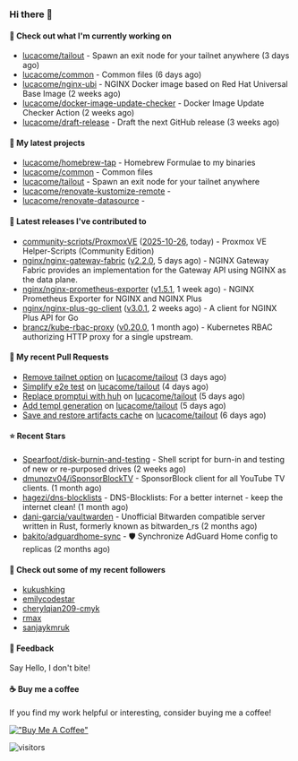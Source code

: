 ### Hi there 👋

#### 👷 Check out what I'm currently working on

- [lucacome/tailout](https://github.com/lucacome/tailout) - Spawn an exit node for your tailnet anywhere (3 days ago)
- [lucacome/common](https://github.com/lucacome/common) - Common files (6 days ago)
- [lucacome/nginx-ubi](https://github.com/lucacome/nginx-ubi) - NGINX Docker image based on Red Hat Universal Base Image (2 weeks ago)
- [lucacome/docker-image-update-checker](https://github.com/lucacome/docker-image-update-checker) - Docker Image Update Checker Action (2 weeks ago)
- [lucacome/draft-release](https://github.com/lucacome/draft-release) - Draft the next GitHub release (3 weeks ago)

#### 🌱 My latest projects

- [lucacome/homebrew-tap](https://github.com/lucacome/homebrew-tap) - Homebrew Formulae to my binaries
- [lucacome/common](https://github.com/lucacome/common) - Common files
- [lucacome/tailout](https://github.com/lucacome/tailout) - Spawn an exit node for your tailnet anywhere
- [lucacome/renovate-kustomize-remote](https://github.com/lucacome/renovate-kustomize-remote) - 
- [lucacome/renovate-datasource](https://github.com/lucacome/renovate-datasource) - 

#### 🔭 Latest releases I've contributed to

- [community-scripts/ProxmoxVE](https://github.com/community-scripts/ProxmoxVE) ([2025-10-26](https://github.com/community-scripts/ProxmoxVE/releases/tag/2025-10-26), today) - Proxmox VE Helper-Scripts (Community Edition) 
- [nginx/nginx-gateway-fabric](https://github.com/nginx/nginx-gateway-fabric) ([v2.2.0](https://github.com/nginx/nginx-gateway-fabric/releases/tag/v2.2.0), 5 days ago) - NGINX Gateway Fabric provides an implementation for the Gateway API using NGINX as the data plane.
- [nginx/nginx-prometheus-exporter](https://github.com/nginx/nginx-prometheus-exporter) ([v1.5.1](https://github.com/nginx/nginx-prometheus-exporter/releases/tag/v1.5.1), 1 week ago) - NGINX Prometheus Exporter for NGINX and NGINX Plus
- [nginx/nginx-plus-go-client](https://github.com/nginx/nginx-plus-go-client) ([v3.0.1](https://github.com/nginx/nginx-plus-go-client/releases/tag/v3.0.1), 2 weeks ago) - A client for NGINX Plus API for Go
- [brancz/kube-rbac-proxy](https://github.com/brancz/kube-rbac-proxy) ([v0.20.0](https://github.com/brancz/kube-rbac-proxy/releases/tag/v0.20.0), 1 month ago) - Kubernetes RBAC authorizing HTTP proxy for a single upstream.

#### 🔨 My recent Pull Requests

- [Remove tailnet option](https://github.com/lucacome/tailout/pull/84) on [lucacome/tailout](https://github.com/lucacome/tailout) (3 days ago)
- [Simplify e2e test](https://github.com/lucacome/tailout/pull/83) on [lucacome/tailout](https://github.com/lucacome/tailout) (4 days ago)
- [Replace promptui with huh](https://github.com/lucacome/tailout/pull/82) on [lucacome/tailout](https://github.com/lucacome/tailout) (5 days ago)
- [Add templ generation](https://github.com/lucacome/tailout/pull/81) on [lucacome/tailout](https://github.com/lucacome/tailout) (5 days ago)
- [Save and restore artifacts cache](https://github.com/lucacome/tailout/pull/78) on [lucacome/tailout](https://github.com/lucacome/tailout) (6 days ago)

#### ⭐ Recent Stars

- [Spearfoot/disk-burnin-and-testing](https://github.com/Spearfoot/disk-burnin-and-testing) - Shell script for burn-in and testing of new or re-purposed drives (2 weeks ago)
- [dmunozv04/iSponsorBlockTV](https://github.com/dmunozv04/iSponsorBlockTV) - SponsorBlock client for all YouTube TV clients. (1 month ago)
- [hagezi/dns-blocklists](https://github.com/hagezi/dns-blocklists) - DNS-Blocklists: For a better internet - keep the internet clean! (1 month ago)
- [dani-garcia/vaultwarden](https://github.com/dani-garcia/vaultwarden) - Unofficial Bitwarden compatible server written in Rust, formerly known as bitwarden_rs (2 months ago)
- [bakito/adguardhome-sync](https://github.com/bakito/adguardhome-sync) - 🛡️ Synchronize AdGuard Home config to replicas (2 months ago)

#### 👯 Check out some of my recent followers

- [kukushking](https://github.com/kukushking)
- [emilycodestar](https://github.com/emilycodestar)
- [cherylqian209-cmyk](https://github.com/cherylqian209-cmyk)
- [rmax](https://github.com/rmax)
- [sanjaykmruk](https://github.com/sanjaykmruk)

#### 💬 Feedback

Say Hello, I don't bite!

#### ☕ Buy me a coffee

If you find my work helpful or interesting, consider buying me a coffee!

[!["Buy Me A Coffee"](https://www.buymeacoffee.com/assets/img/custom_images/orange_img.png)](https://www.buymeacoffee.com/lucacome)

![visitors](https://visitor-badge.laobi.icu/badge?page_id=lucacome.visitor-badge)
#
